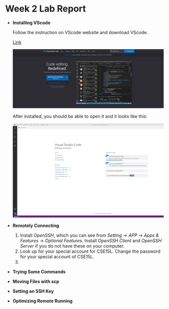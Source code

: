# Week 2 Lab Report

* **Installing VScode**
    
    Follow the instruction on VScode website and download VScode.
    
    [Link](https://code.visualstudio.com/)

    ![Image](DownloadVScode.png)

    After installed, you should be able to open it and it looks like this:
    
    ![Image](VSCode.png)
    


* **Remotely Connecting**
    1. Install *OpenSSH*, which you can see from *Setting* -> *APP* -> *Apps & Features* -> *Optional Features*. Install *OpenSSH Client* and *OpenSSH Server* if you do not 
       have these on your computer.
    2. Look up for your special account for CSE15L. Change the password for your special account of CSE15L.
    3. 
* **Trying Some Commands**

* **Moving Files with scp**

* **Setting an SSH Key**

* **Optimizing Remote Running**
